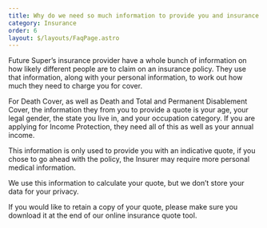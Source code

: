 ```yaml
---
title: Why do we need so much information to provide you and insurance quote?
category: Insurance
order: 6
layout: $/layouts/FaqPage.astro
---
```

Future Super’s insurance provider have a whole bunch of information on how likely different people are to claim on an insurance policy. They use that information, along with your personal information, to work out how much they need to charge you for cover.


For Death Cover, as well as Death and Total and Permanent Disablement Cover, the information they from you to provide a quote is your age, your legal gender, the state you live in, and your occupation category. If you are applying for Income Protection, they need all of this as well as your annual income. 

This information is only used to provide you with an indicative quote, if you chose to go ahead with the policy, the Insurer may require more personal medical information.


We use this information to calculate your quote, but we don’t store your data for your privacy. 

If you would like to retain a copy of your quote, please make sure you download it at the end of our online insurance quote tool.